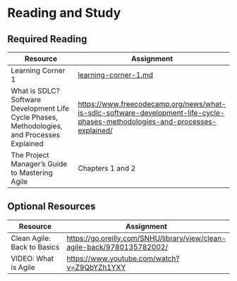 # Reading and Study

## Required Reading

<table><thead><tr><th width="425.64035808296444">Resource</th><th>Assignment</th></tr></thead><tbody><tr><td>Learning Corner 1</td><td><a data-mention href="learning-corner-1.md">learning-corner-1.md</a></td></tr><tr><td>What is SDLC? Software Development Life Cycle Phases, Methodologies, and Processes Explained</td><td><a href="https://www.freecodecamp.org/news/what-is-sdlc-software-development-life-cycle-phases-methodologies-and-processes-explained/">https://www.freecodecamp.org/news/what-is-sdlc-software-development-life-cycle-phases-methodologies-and-processes-explained/</a></td></tr><tr><td>The Project Manager’s Guide to Mastering Agile</td><td>Chapters 1 and 2</td></tr></tbody></table>

## Optional Resources

<table><thead><tr><th width="268.7902546365562">Resource</th><th>Assignment</th></tr></thead><tbody><tr><td>Clean Agile: Back to Basics</td><td><a href="https://go.oreilly.com/SNHU/library/view/clean-agile-back/9780135782002/">https://go.oreilly.com/SNHU/library/view/clean-agile-back/9780135782002/</a></td></tr><tr><td>VIDEO: What is Agile</td><td><a href="https://www.youtube.com/watch?v=Z9QbYZh1YXY">https://www.youtube.com/watch?v=Z9QbYZh1YXY</a></td></tr></tbody></table>

